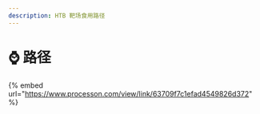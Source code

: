 ```yaml
---
description: HTB 靶场食用路径
---
```


# ⌚ 路径

{% embed url="https://www.processon.com/view/link/63709f7c1efad4549826d372" %}
